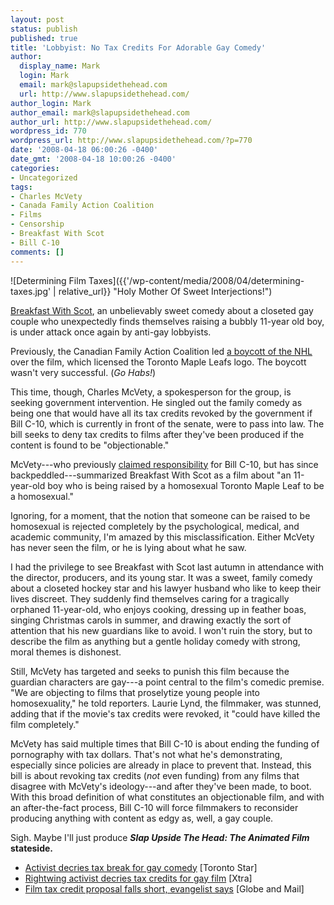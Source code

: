 ```yaml
---
layout: post
status: publish
published: true
title: 'Lobbyist: No Tax Credits For Adorable Gay Comedy'
author:
  display_name: Mark
  login: Mark
  email: mark@slapupsidethehead.com
  url: http://www.slapupsidethehead.com/
author_login: Mark
author_email: mark@slapupsidethehead.com
author_url: http://www.slapupsidethehead.com/
wordpress_id: 770
wordpress_url: http://www.slapupsidethehead.com/?p=770
date: '2008-04-18 06:00:26 -0400'
date_gmt: '2008-04-18 10:00:26 -0400'
categories:
- Uncategorized
tags:
- Charles McVety
- Canada Family Action Coalition
- Films
- Censorship
- Breakfast With Scot
- Bill C-10
comments: []
---
```

![Determining Film Taxes]({{'/wp-content/media/2008/04/determining-taxes.jpg' | relative_url}} "Holy Mother Of Sweet Interjections!")

[Breakfast With Scot](http://www.imdb.com/title/tt0910847/ "Sewiously, it's adowable..."), an unbelievably sweet comedy about a closeted gay couple who unexpectedly finds themselves raising a bubbly 11-year old boy, is under attack once again by anti-gay lobbyists.

Previously, the Canadian Family Action Coalition led [a boycott of the NHL](http://www.slapupsidethehead.com/2007/02/nhl-harassed-boycotted/ "Maybe internal polling suggested that Canadians supported a hockey boycott...") over the film, which licensed the Toronto Maple Leafs logo. The boycott wasn't very successful. (_Go Habs!_)

This time, though, Charles McVety, a spokesperson for the group, is seeking government intervention. He singled out the family comedy as being one that would have all its tax credits revoked by the government if Bill C-10, which is currently in front of the senate, were to pass into law. The bill seeks to deny tax credits to films after they've been produced if the content is found to be "objectionable."

McVety---who previously [claimed responsibility](http://www.slapupsidethehead.com/2008/03/film-censorship-bill/ "Maybe he just forgot if he's responsible...") for Bill C-10, but has since backpeddled---summarized Breakfast With Scot as a film about "an 11-year-old boy who is being raised by a homosexual Toronto Maple Leaf to be a homosexual."

Ignoring, for a moment, that the notion that someone can be raised to be homosexual is rejected completely by the psychological, medical, and academic community, I'm amazed by this misclassification. Either McVety has never seen the film, or he is lying about what he saw.

I had the privilege to see Breakfast with Scot last autumn in attendance with the director, producers, and its young star. It was a sweet, family comedy about a closeted hockey star and his lawyer husband who like to keep their lives discreet. They suddenly find themselves caring for a tragically orphaned 11-year-old, who enjoys cooking, dressing up in feather boas, singing Christmas carols in summer, and drawing exactly the sort of attention that his new guardians like to avoid. I won't ruin the story, but to describe the film as anything but a gentle holiday comedy with strong, moral themes is dishonest.

Still, McVety has targeted and seeks to punish this film because the guardian characters are gay---a point central to the film's comedic premise. "We are objecting to films that proselytize young people into homosexuality," he told reporters. Laurie Lynd, the filmmaker, was stunned, adding that if the movie's tax credits were revoked, it "could have killed the film completely."

McVety has said multiple times that Bill C-10 is about ending the funding of pornography with tax dollars. That's not what he's demonstrating, especially since policies are already in place to prevent that. Instead, this bill is about revoking tax credits (_not_ even funding) from any films that disagree with McVety's ideology---and after they've been made, to boot. With this broad definition of what constitutes an objectionable film, and with an after-the-fact process, Bill C-10 will force filmmakers to reconsider producing anything with content as edgy as, well, a gay couple.

Sigh. Maybe I'll just produce **_Slap Upside The Head: The Animated Film_ stateside.**

- [Activist decries tax break for gay comedy](http://www.thestar.com/News/Canada/article/415391) [Toronto Star]
- [Rightwing activist decries tax credits for gay film](http://www.xtra.ca/public/viewstory.aspx?AFF_TYPE=1&STORY_ID=4649&PUB_TEMPLATE_ID=1) [Xtra]
- [Film tax credit proposal falls short, evangelist says](http://www.theglobeandmail.com/servlet/story/RTGAM.20080417.wfilm17/BNStory/National/home) [Globe and Mail]
